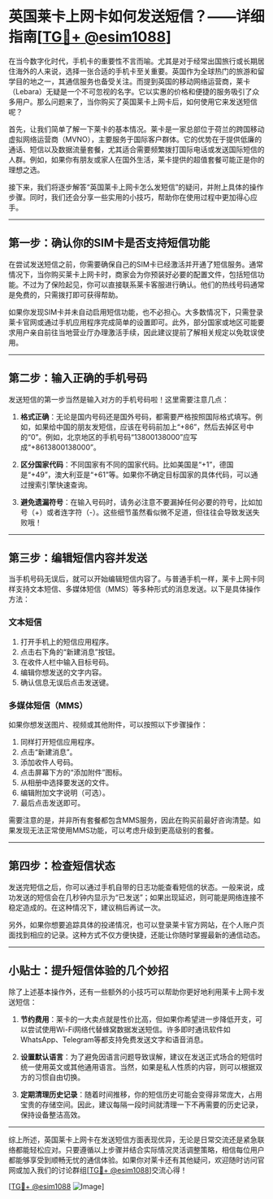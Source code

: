# 英国莱卡上网卡如何发送短信？——详细指南[[TG💪+ @esim1088](https://t.me/s/esim1088)]

在当今数字化时代，手机卡的重要性不言而喻。尤其是对于经常出国旅行或长期居住海外的人来说，选择一张合适的手机卡至关重要。英国作为全球热门的旅游和留学目的地之一，其通信服务也备受关注。而提到英国的移动网络运营商，莱卡（Lebara）无疑是一个不可忽视的名字。它以实惠的价格和便捷的服务吸引了众多用户。那么问题来了，当你购买了英国莱卡上网卡后，如何使用它来发送短信呢？

首先，让我们简单了解一下莱卡的基本情况。莱卡是一家总部位于荷兰的跨国移动虚拟网络运营商（MVNO），主要服务于国际客户群体。它的优势在于提供低廉的通话、短信以及数据流量套餐，尤其适合需要频繁拨打国际电话或发送国际短信的人群。例如，如果你有朋友或家人在国外生活，莱卡提供的超值套餐可能正是你的理想之选。

接下来，我们将逐步解答“英国莱卡上网卡怎么发短信”的疑问，并附上具体的操作步骤。同时，我们还会分享一些实用的小技巧，帮助你在使用过程中更加得心应手。

---

## **第一步：确认你的SIM卡是否支持短信功能**

在尝试发送短信之前，你需要确保自己的SIM卡已经激活并开通了短信服务。通常情况下，当你购买莱卡上网卡时，商家会为你预装好必要的配置文件，包括短信功能。不过为了保险起见，你可以直接联系莱卡客服进行确认。他们的热线号码通常是免费的，只需拨打即可获得帮助。

如果你发现SIM卡并未自动启用短信功能，也不必担心。大多数情况下，只需登录莱卡官网或通过手机应用程序完成简单的设置即可。此外，部分国家或地区可能要求用户亲自前往当地营业厅办理激活手续，因此建议提前了解相关规定以免耽误使用。

---

## **第二步：输入正确的手机号码**

发送短信的第一步当然是输入对方的手机号码啦！这里需要注意几点：

1. **格式正确**：无论是国内号码还是国外号码，都需要严格按照国际格式填写。例如，如果给中国的朋友发短信，应该在号码前加上“+86”，然后去掉区号中的“0”。例如，北京地区的手机号码“13800138000”应写成“+8613800138000”。

2. **区分国家代码**：不同国家有不同的国家代码。比如美国是“+1”，德国是“+49”，澳大利亚是“+61”等。如果你不确定目标国家的具体代码，可以通过搜索引擎快速查询。

3. **避免遗漏符号**：在输入号码时，请务必注意不要漏掉任何必要的符号，比如加号（+）或者连字符（-）。这些细节虽然看似微不足道，但往往会导致发送失败哦！

---

## **第三步：编辑短信内容并发送**

当手机号码无误后，就可以开始编辑短信内容了。与普通手机一样，莱卡上网卡同样支持文本短信、多媒体短信（MMS）等多种形式的消息发送。以下是具体操作方法：

### 文本短信

1. 打开手机上的短信应用程序。
2. 点击右下角的“新建消息”按钮。
3. 在收件人栏中输入目标号码。
4. 编辑你想发送的文字内容。
5. 确认信息无误后点击发送键。

### 多媒体短信（MMS）

如果你想发送图片、视频或其他附件，可以按照以下步骤操作：

1. 同样打开短信应用程序。
2. 点击“新建消息”。
3. 添加收件人号码。
4. 点击屏幕下方的“添加附件”图标。
5. 从相册中选择要发送的文件。
6. 编辑附加文字说明（可选）。
7. 最后点击发送即可。

需要注意的是，并非所有套餐都包含MMS服务，因此在购买前最好咨询清楚。如果发现无法正常使用MMS功能，可以考虑升级到更高级别的套餐。

---

## **第四步：检查短信状态**

发送完短信之后，你可以通过手机自带的日志功能查看短信的状态。一般来说，成功发送的短信会在几秒钟内显示为“已发送”；如果出现延迟，则可能是网络连接不稳定造成的。在这种情况下，建议稍后再试一次。

另外，如果你想要追踪具体的投递情况，也可以登录莱卡官方网站，在个人账户页面找到相应的记录。这种方式不仅方便快捷，还能让你随时掌握最新的通信动态。

---

## **小贴士：提升短信体验的几个妙招**

除了上述基本操作外，还有一些额外的小技巧可以帮助你更好地利用莱卡上网卡发送短信：

1. **节约费用**：莱卡的一大卖点就是性价比高，但如果你希望进一步降低开支，可以尝试使用Wi-Fi网络代替蜂窝数据发送短信。许多即时通讯软件如WhatsApp、Telegram等都支持免费发送文字和语音消息。

2. **设置默认语言**：为了避免因语言问题导致误解，建议在发送正式场合的短信时统一使用英文或其他通用语言。当然，如果是私人性质的内容，则可以根据双方的习惯自由切换。

3. **定期清理历史记录**：随着时间推移，你的短信历史可能会变得非常庞大，占用宝贵的存储空间。因此，建议每隔一段时间就清理一下不再需要的历史记录，保持设备整洁高效。

---

综上所述，英国莱卡上网卡在发送短信方面表现优异，无论是日常交流还是紧急联络都能轻松应对。只要遵循以上步骤并结合实际情况灵活调整策略，相信每位用户都能够享受到顺畅无忧的通信体验。如果你对莱卡还有其他疑问，欢迎随时访问官网或加入我们的讨论群组[[TG💪+ @esim1088](https://t.me/s/esim1088)]交流心得！

[[TG💪+ @esim1088](https://t.me/s/esim1088) ![Image](https://i.postimg.cc/4NQfJmqS/Snipaste-2025-05-13-00-14-12.png)]